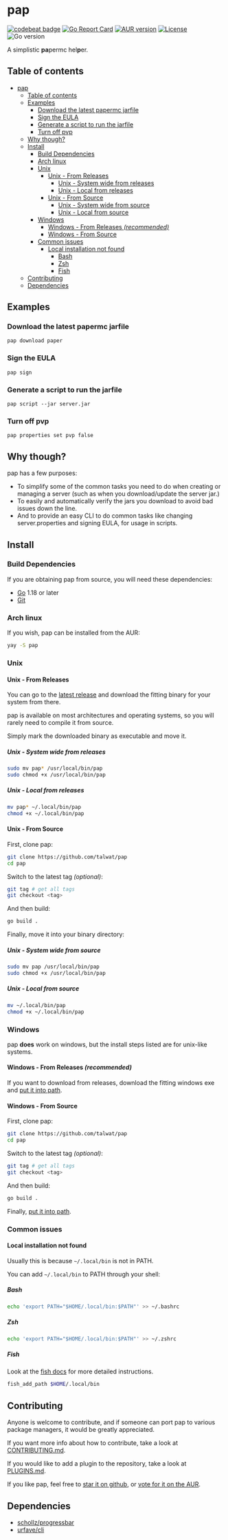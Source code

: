# pap

[![codebeat badge](https://codebeat.co/badges/95ce3938-9084-418c-b8fe-8093f6292d28)](https://codebeat.co/projects/github-com-talwat-pap-main)
[![Go Report Card](https://goreportcard.com/badge/github.com/talwat/pap)](https://goreportcard.com/report/github.com/talwat/pap)
[![AUR version](https://img.shields.io/aur/version/pap)](https://aur.archlinux.org/packages/pap)
[![License](https://img.shields.io/github/license/talwat/pap)](https://github.com/talwat/pap/blob/main/LICENSE)
![Go version](https://img.shields.io/github/go-mod/go-version/talwat/pap)

A simplistic **pa**permc hel**p**er.

## Table of contents

- [pap](#pap)
  - [Table of contents](#table-of-contents)
  - [Examples](#examples)
    - [Download the latest papermc jarfile](#download-the-latest-papermc-jarfile)
    - [Sign the EULA](#sign-the-eula)
    - [Generate a script to run the jarfile](#generate-a-script-to-run-the-jarfile)
    - [Turn off pvp](#turn-off-pvp)
  - [Why though?](#why-though)
  - [Install](#install)
    - [Build Dependencies](#build-dependencies)
    - [Arch linux](#arch-linux)
    - [Unix](#unix)
      - [Unix - From Releases](#unix---from-releases)
        - [Unix - System wide from releases](#unix---system-wide-from-releases)
        - [Unix - Local from releases](#unix---local-from-releases)
      - [Unix - From Source](#unix---from-source)
        - [Unix - System wide from source](#unix---system-wide-from-source)
        - [Unix - Local from source](#unix---local-from-source)
    - [Windows](#windows)
      - [Windows - From Releases _(recommended)_](#windows---from-releases-recommended)
      - [Windows - From Source](#windows---from-source)
    - [Common issues](#common-issues)
      - [Local installation not found](#local-installation-not-found)
        - [Bash](#bash)
        - [Zsh](#zsh)
        - [Fish](#fish)
  - [Contributing](#contributing)
  - [Dependencies](#dependencies)

## Examples

### Download the latest papermc jarfile

`pap download paper`

### Sign the EULA

`pap sign`

### Generate a script to run the jarfile

`pap script --jar server.jar`

### Turn off pvp

`pap properties set pvp false`

## Why though?

pap has a few purposes:

- To simplify some of the common tasks you need to do when creating or managing a server (such as when you download/update the server jar.)
- To easily and automatically verify the jars you download to avoid bad issues down the line.
- And to provide an easy CLI to do common tasks like changing server.properties and signing EULA, for usage in scripts.

## Install

### Build Dependencies

If you are obtaining pap from source, you will need these dependencies:

- [Go](https://go.dev/) 1.18 or later
- [Git](https://git-scm.com/)

### Arch linux

If you wish, pap can be installed from the AUR:

```sh
yay -S pap
```

### Unix

#### Unix - From Releases

You can go to the [latest release](https://github.com/talwat/pap/releases/latest)
and download the fitting binary for your system from there.

pap is available on most architectures and operating systems, so you will rarely need to compile it from source.

Simply mark the downloaded binary as executable and move it.

##### Unix - System wide from releases

```sh
sudo mv pap* /usr/local/bin/pap
sudo chmod +x /usr/local/bin/pap
```

##### Unix - Local from releases

```sh
mv pap* ~/.local/bin/pap
chmod +x ~/.local/bin/pap
```

#### Unix - From Source

First, clone pap:

```sh
git clone https://github.com/talwat/pap
cd pap
```

Switch to the latest tag _(optional)_:

```sh
git tag # get all tags
git checkout <tag>
```

And then build:

```sh
go build .
```

Finally, move it into your binary directory:

##### Unix - System wide from source

```sh
sudo mv pap /usr/local/bin/pap
sudo chmod +x /usr/local/bin/pap
```

##### Unix - Local from source

```sh
mv ~/.local/bin/pap
chmod +x ~/.local/bin/pap
```

### Windows

pap **does** work on windows, but the install steps listed are for unix-like systems.

#### Windows - From Releases _(recommended)_

If you want to download from releases, download the fitting windows exe and [put it into path](https://stackoverflow.com/questions/4822400/register-an-exe-so-you-can-run-it-from-any-command-line-in-windows#:~:text=Go%20to%20%22My%20computer%20%2D%3E,exe%20's%20directory%20into%20path.).

#### Windows - From Source

First, clone pap:

```sh
git clone https://github.com/talwat/pap
cd pap
```

Switch to the latest tag _(optional)_:

```sh
git tag # get all tags
git checkout <tag>
```

And then build:

```sh
go build .
```

Finally, [put it into path](https://stackoverflow.com/questions/4822400/register-an-exe-so-you-can-run-it-from-any-command-line-in-windows#:~:text=Go%20to%20%22My%20computer%20%2D%3E,exe%20's%20directory%20into%20path.).

### Common issues

#### Local installation not found

Usually this is because `~/.local/bin` is not in PATH.

You can add `~/.local/bin` to PATH through your shell:

##### Bash

```sh
echo 'export PATH="$HOME/.local/bin:$PATH"' >> ~/.bashrc
```

##### Zsh

```sh
echo 'export PATH="$HOME/.local/bin:$PATH"' >> ~/.zshrc
```

##### Fish

Look at the [fish docs](https://fishshell.com/docs/current/tutorial.html#path) for more detailed instructions.

```sh
fish_add_path $HOME/.local/bin
```

## Contributing

Anyone is welcome to contribute, and if someone can port pap to various package managers, it would be greatly appreciated.

If you want more info about how to contribute, take a look at [CONTRIBUTING.md](CONTRIBUTING.md).

If you would like to add a plugin to the repository, take a look at [PLUGINS.md](PLUGINS.md).

If you like pap, feel free to [star it on github](https://github.com/talwat/pap), or [vote for it on the AUR](https://aur.archlinux.org/packages/pap).

## Dependencies

- [schollz/progressbar](https://github.com/schollz/progressbar)
- [urfave/cli](https://github.com/urfave/cli)
